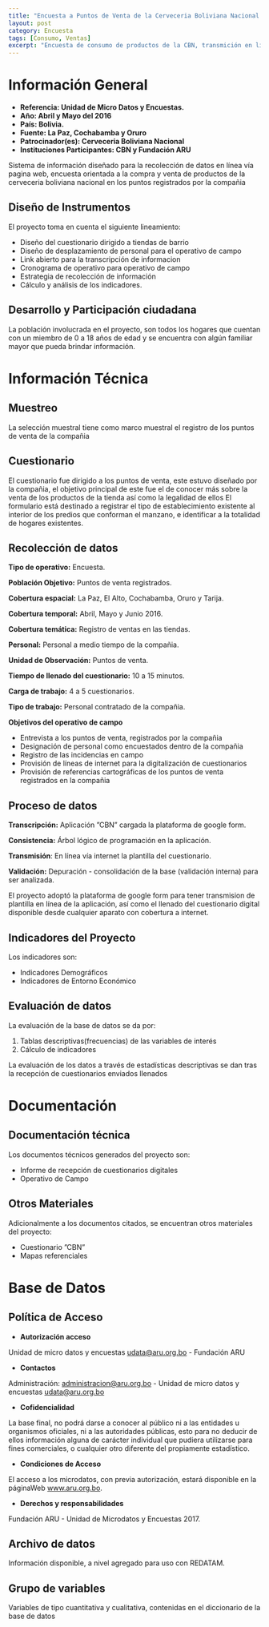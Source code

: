 ```yaml
---
title: "Encuesta a Puntos de Venta de la Cerveceria Boliviana Nacional - CBN"
layout: post
category: Encuesta
tags: [Consumo, Ventas]
excerpt: "Encuesta de consumo de productos de la CBN, transmición en línea de la información"
---
```

# Información General

- __Referencia: Unidad de Micro Datos y Encuestas.__
- __Año: Abril y Mayo del 2016__
- __País: Bolivia.__
- __Fuente: La Paz, Cochabamba y Oruro__
- __Patrocinador(es): Cerveceria Boliviana Nacional__
- __Instituciones Participantes: CBN y Fundación ARU__

Sistema de información diseñado para la recolección de datos en línea
vía pagina web, encuesta orientada a la compra y venta de productos
de la cerveceria boliviana nacional en los puntos registrados por la compañia

## Diseño de Instrumentos

El proyecto toma en cuenta el siguiente lineamiento:
- Diseño del cuestionario dirigido a tiendas de barrio
- Diseño de desplazamiento de personal para el operativo de campo
- Link abierto para la transcripción de informacion
- Cronograma de operativo para operativo de campo
- Estrategia de recolección de información
- Cálculo y análisis de los indicadores.

## Desarrollo y Participación ciudadana

La población involucrada en el proyecto, son todos los hogares que cuentan con un miembro de 0 a 18 años de
edad y se encuentra con algún familiar mayor que pueda brindar información.

# Información Técnica

## Muestreo

La selección muestral tiene como marco muestral el registro de los puntos de venta de la compañia

## Cuestionario

El cuestionario fue dirigido a los puntos de venta, este estuvo diseñado por la compañia, el objetivo principal de
este fue el de conocer más sobre la venta de los productos de la tienda así como la legalidad de ellos
El formulario está destinado a registrar el tipo de establecimiento existente al interior de los predios
que conforman el manzano, e identificar a la totalidad de hogares existentes.

## Recolección de datos

__Tipo de operativo:__  Encuesta.

__Población Objetivo:__ Puntos de venta registrados.

__Cobertura espacial:__ La Paz, El Alto, Cochabamba, Oruro y Tarija.

__Cobertura temporal:__ Abril, Mayo y Junio 2016.

__Cobertura temática:__ Registro de ventas en las tiendas.

__Personal:__ Personal a medio tiempo de la compañia.

__Unidad de Observación:__ Puntos de venta.

__Tiempo de llenado del cuestionario:__ 10 a 15 minutos.

__Carga de trabajo:__ 4 a 5 cuestionarios.

__Tipo de trabajo:__ Personal contratado de la compañia.


__Objetivos del operativo de campo__

- Entrevista a los puntos de venta, registrados por la compañia
- Designación de personal como encuestados dentro de la compañia
- Registro de las incidencias en campo
- Provisión de líneas de internet para la digitalización de cuestionarios
- Provisión de referencias cartográficas de los puntos de venta registrados en la compañia

## Proceso de datos

__Transcripción:__ Aplicación ”CBN” cargada la plataforma de google form.

__Consistencia:__ Árbol lógico de programación en la aplicación.

__Transmisión__: En línea vía internet la plantilla del cuestionario.

__Validación:__ Depuración - consolidación de la base (validación interna) para ser analizada.


El proyecto adoptó la plataforma de google form para tener transmision de plantilla en línea de la aplicación, así
como el llenado del cuestionario digital disponible desde cualquier aparato con cobertura a internet.

## Indicadores del Proyecto

Los indicadores son:
- Indicadores Demográficos
- Indicadores de Entorno Económico

## Evaluación de datos

La evaluación de la base de datos se da por:

1. Tablas descriptivas(frecuencias) de las variables de interés
2. Cálculo de indicadores

La evaluación de los datos a través de estadísticas descriptivas se dan tras la recepción de cuestionarios enviados
llenados

# Documentación

## Documentación técnica

Los documentos técnicos generados del proyecto son:

- Informe de recepción de cuestionarios digitales
- Operativo de Campo

## Otros Materiales

Adicionalmente a los documentos citados, se encuentran otros materiales del proyecto:
- Cuestionario ”CBN”
- Mapas referenciales
 
# Base de Datos

## Política de Acceso

- __Autorización acceso__

Unidad de micro datos y encuestas udata@aru.org.bo - Fundación ARU

- __Contactos__

Administración: administracion@aru.org.bo - Unidad de micro datos y encuestas udata@aru.org.bo

- __Cofidencialidad__

La base final, no podrá darse a conocer al público ni a las entidades u organismos oficiales, ni
a las autoridades públicas, esto para no deducir de ellos información alguna de carácter individual
que pudiera utilizarse para fines comerciales, o cualquier otro diferente del propiamente
estadístico.

- __Condiciones de Acceso__

El acceso a los microdatos, con previa autorización, estará disponible en la páginaWeb www.aru.org.bo.

- __Derechos y responsabilidades__

Fundación ARU - Unidad de Microdatos y Encuestas 2017.

## Archivo de datos

Información disponible, a nivel agregado para uso con REDATAM.

## Grupo de variables

Variables de tipo cuantitativa y cualitativa, contenidas en el diccionario de la base de datos
